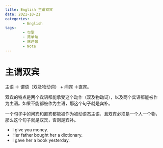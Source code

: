 ```yaml
---
title: English 主谓双宾
date: 2021-10-21
categories:
        - English
tags:
        - 句型
        - 简单句
        - 陈述句
        - Note
---
```


# 主谓双宾

主语 ＋ 谓语（双及物动词） + 间宾 ＋直宾。

双宾的特点是两个宾语都能承受这个动作（双及物动词），以及两个宾语都能被作为主语。如果不能都被作为主语，那这个句子就是宾补。

一个句子中的间宾和直宾都能被作为被动语态主语，且双宾必须是一个人一个物，那么这个句子就是双宾，否则是宾补。

- I give you money.
- Her father bought her a dictionary.
- I gave her a book yesterday.
